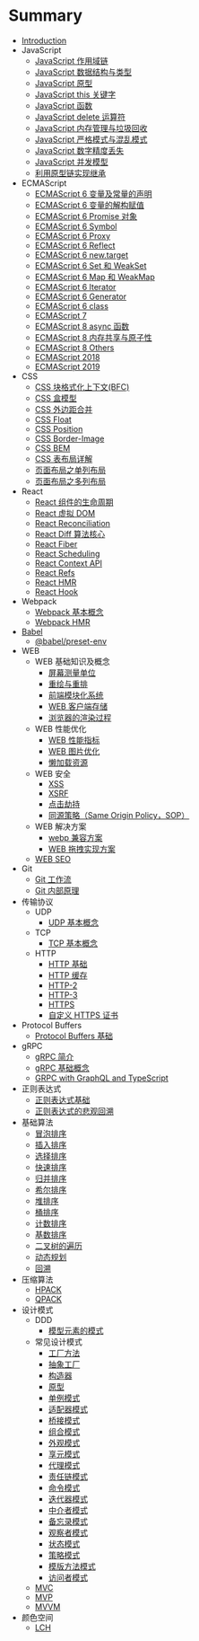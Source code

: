 # Summary

- [Introduction](README.md)
- JavaScript
  - [JavaScript 作用域链](javascript/javascript-zuo-yong-yu-lian.md)
  - [JavaScript 数据结构与类型](javascript/javascript-data-type.md)
  - [JavaScript 原型](javascript/javascript-yuan-xing.md)
  - [JavaScript this 关键字](javascript/javascript-this-guan-jian-zi.md)
  - [JavaScript 函数](javascript/javascript-han-shu.md)
  - [JavaScript delete 运算符](javascript/javascript-delete-yun-suan-fu.md)
  - [JavaScript 内存管理与垃圾回收](javascript/javascript-nei-cun-guan-li-yu-la-ji-hui-shou.md)
  - [JavaScript 严格模式与混乱模式](javascript/javascript-yan-ge-mo-shi-yu-hun-luan-mo-shi.md)
  - [JavaScript 数字精度丢失](javascript/javascript-numeric-precision.md)
  - [JavaScript 并发模型](javascript/javascript-bing-fa-mo-xing.md)
  - [利用原型链实现继承](javascript/li-yong-yuan-xing-lian-shi-xian-ji-cheng.md)
- ECMAScript
  - [ECMAScript 6 变量及常量的声明](ecmascript/ecmascript-6-bian-liang-ji-chang-liang-de-sheng-ming.md)
  - [ECMAScript 6 变量的解构赋值](ecmascript/ecmascript-6-bian-liang-de-jie-gou-fu-zhi.md)
  - [ECMAScript 6 Promise 对象](ecmascript/ecmascript-6-promise-dui-xiang.md)
  - [ECMAScript 6 Symbol](ecmascript/ecmascript-6-symbol.md)
  - [ECMAScript 6 Proxy](ecmascript/ecmascript-6-proxy.md)
  - [ECMAScript 6 Reflect](ecmascript/ecmascript-6-reflect.md)
  - [ECMAScript 6 new.target](ecmascript/ecmascript-6-newtarget.md)
  - [ECMAScript 6 Set 和 WeakSet](ecmascript/ecmascript-6-set-he-weakset.md)
  - [ECMAScript 6 Map 和 WeakMap](ecmascript/ecmascript-6-map-he-weakmap.md)
  - [ECMAScript 6 Iterator](ecmascript/ecmascript-6-iterator.md)
  - [ECMAScript 6 Generator](ecmascript/ecmascript-6-generator.md)
  - [ECMAScript 6 class](ecmascript/ecmascript-6-class.md)
  - [ECMAScript 7](ecmascript/ecmascript-7.md)
  - [ECMAScript 8 async 函数](ecmascript/ecmascript-8-async-han-shu.md)
  - [ECMAScript 8 内存共享与原子性](ecmascript/ecmascript-8-nei-cun-gong-xiang-yu-yuan-zi-xing.md)
  - [ECMAScript 8 Others](ecmascript/ecmascript-8-others.md)
  - [ECMAScript 2018](ecmascript/ecmascript-2018.md)
  - [ECMAScript 2019](ecmascript/ecmascript-2019.md)
- CSS
  - [CSS 块格式化上下文(BFC)](css/css-bfc.md)
  - [CSS 盒模型](css/css-box-model.md)
  - [CSS 外边距合并](css/css-wai-bian-ju-he-bing.md)
  - [CSS Float](css/css-float.md)
  - [CSS Position](css/css-position.md)
  - [CSS Border-Image](css/css-border-image.md)
  - [CSS BEM](css/css-bem.md)
  - [CSS 表布局详解](css/css-table-layout.md)
  - [页面布局之单列布局](css/dan-lie-bu-ju.md)
  - [页面布局之多列布局](css/multiple-columns-layout.md)
- React
  - [React 组件的生命周期](react/react-zu-jian-de-sheng-ming-zhou-qi.md)
  - [React 虚拟 DOM](react/react-vdom.md)
  - [React Reconciliation](react/react-reconciliation.md)
  - [React Diff 算法核心](react/react-diff-algorithm.md)
  - [React Fiber](react/react-fiber.md)
  - [React Scheduling](react/react-scheduling.md)
  - [React Context API](react/react-context-api.md)
  - [React Refs](react/react-refs.md)
  - [React HMR](react/react-hmr.md)
  - [React Hook](react/react-hook.md)
- Webpack
  - [Webpack 基本概念](webpack/webpack-concepts.md)
  - [Webpack HMR](webpack/webpack-hmr.md)
- [Babel](babel/intro.md)
  - [@babel/preset-env](babel/babel-preset-env.md)
- WEB
  - WEB 基础知识及概念
    - [屏幕测量单位](web/measure-unit-of-screen.md)
    - [重绘与重排](web/re-paint-and-re-flow.md)
    - [前端模块化系统](web/module-system.md)
    - [WEB 客户端存储](web/web-browser-storage.md)
    - [浏览器的渲染过程](web/web-browser-render.md)
  - WEB 性能优化
    - [WEB 性能指标](web/performance/performance-metrics.md)
    - [WEB 图片优化](web/performance/optimize-image.md)
    - [懒加载资源](web/performance/lazy-loading.md)
  - WEB 安全
    - [XSS](web/security/xss.md)
    - [XSRF](web/security/XSRF.md)
    - [点击劫持](web/security/click-jacking.md)
    - [同源策略（Same Origin Policy，SOP）](web/security/same-origin-policy.md)
  - WEB 解决方案
    - [webp 兼容方案](web/solution/webp-compatibility.md)
    - [WEB 拖拽实现方案](web/solution/drag-solution.md)
  - [WEB SEO](web/web-seo.md)
- Git
  - [Git 工作流](git/git-gong-zuo-liu.md)
  - [Git 内部原理](/git/git-internals.md)
- 传输协议
  - UDP
    - [UDP 基本概念](udp/udp.md)
  - TCP
    - [TCP 基本概念](tcp/tcp.md)
  - HTTP
    - [HTTP 基础](http/http-basic.md)
    - [HTTP 缓存](http/http-cache.md)
    - [HTTP-2](http/http2.md)
    - [HTTP-3](http/http3.md)
    - [HTTPS](http/https.md)
    - [自定义 HTTPS 证书](http/https-ca.md)
- Protocol Buffers
  - [Protocol Buffers 基础](/protocol-buffers/protocol-buffers-basic.md)
- gRPC
  - [gRPC 简介](grpc/grpc-overview.md)
  - [gRPC 基础概念](grpc/grpc-concepts.md)
  - [GRPC with GraphQL and TypeScript](/grpc/grpc-with-graphql-and-TypeScript.md)
- 正则表达式
  - [正则表达式基础](regexp/regexp-base.md)
  - [正则表达式的悲观回溯](regexp/regexp-pessimistic-backtracking.md)
- 基础算法
  - [冒泡排序](basic-algorithm/mao-pao-pai-xu.md)
  - [插入排序](basic-algorithm/cha-ru-pai-xu.md)
  - [选择排序](basic-algorithm/xuan-ze-pai-xu.md)
  - [快速排序](basic-algorithm/quick-sort.md)
  - [归并排序](basic-algorithm/gui-bing-pai-xu.md)
  - [希尔排序](basic-algorithm/xi-er-pai-xu.md)
  - [堆排序](basic-algorithm/dui-pai-xu.md)
  - [桶排序](basic-algorithm/tong-pai-xu.md)
  - [计数排序](basic-algorithm/ji-shu-pai-xu.md)
  - [基数排序](basic-algorithm/radix-sort.md)
  - [二叉树的遍历](basic-algorithm/er-cha-shu-de-bian-li.md)
  - [动态规划](basic-algorithm/dynamic-programming.md)
  - [回溯](basic-algorithm/backtracking.md)
- 压缩算法
  - [HPACK](compression-algorithm/hpack.md)
  - [QPACK](compression-algorithm/qpack.md)
- 设计模式
  - DDD
    - [模型元素的模式](./design-pattern/domain-driven-design/patterns-of-model-elements.md)
  - 常见设计模式
    - [工厂方法](./design-pattern/factory-method.md)
    - [抽象工厂](./design-pattern/abstract-factory.md)
    - [构造器](./design-pattern/builder.md)
    - [原型](./design-pattern/prototype.md)
    - [单例模式](./design-pattern/singleton.md)
    - [适配器模式](./design-pattern/adapter.md)
    - [桥接模式](./design-pattern/bridge.md)
    - [组合模式](./design-pattern/composite.md)
    - [外观模式](./design-pattern/facade.md)
    - [享元模式](./design-pattern/flyweight.md)
    - [代理模式](./design-pattern/proxy.md)
    - [责任链模式](./design-pattern/chain-of-responsibility.md)
    - [命令模式](./design-pattern/command.md)
    - [迭代器模式](./design-pattern/iterator.md)
    - [中介者模式](./design-pattern/mediator.md)
    - [备忘录模式](./design-pattern/memento.md)
    - [观察者模式](./design-pattern/observer.md)
    - [状态模式](./design-pattern/state.md)
    - [策略模式](./design-pattern/strategy.md)
    - [模版方法模式](./design-pattern/template-method.md)
    - [访问者模式](./design-pattern/visitor.md)
  - [MVC](design-pattern/mvc.md)
  - [MVP](design-pattern/mvp.md)
  - [MVVM](design-pattern/mvvm.md)
- 颜色空间
  - [LCH](./color-space/lch.md)
